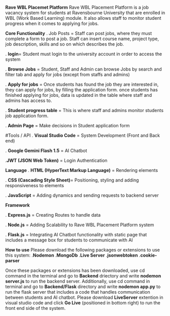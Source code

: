 **Rave WBL Placemet Platform**
Rave WBL Placement Platform is a job vacancy system for students at Ravensbourne University that are enrolled in WBL (Work Based Learning) module. It also allows staff to monitor student progress when it comes to applying for jobs.

**Core Functionality**
. Job Posts = Staff can post jobs, where they must complete a form to post a job. Staff can insert course name, project type, job description, skills and so on which describes the job. 

. **login**= Student must login to the university account in order to access the system

. **Browse Jobs** = Student, Staff and Admin can browse Jobs by search and filter tab and apply for jobs (except from staffs and admins)

. **Apply for jobs** = Once students has found the job they are interested in, they can apply for jobs, by filling the application form. once students has finished applying for jobs, data is updated in the table where staff and admins has access to. 

. **Student progress table** = This is where staff and admins monitor students job application form.

. **Admin Page** = Make decisions in Student application form


#Tools / API
. **Visual Studio Code** = System Development (Front and Back end)

. **Google Gemini Flash 1.5** = AI Chatbot 

.**JWT (JSON Web Token)** = Login Authentication 



**Language** 
. **HTML (HyperText Markup Language)** = Rendering elements 

. **CSS (Cascading Style Sheet)**= Positioning, styling and adding responsiveness to elements 

. **JavaScript** = Adding dynamics and sending requests to backend server


**Framework**

. **Express.js** = Creating Routes to handle data 

. **Node.js** = Adding Scalability to Rave WBL Placement Platform system 

. **Flask.js** = Integrating AI Chatbot functionality with static page that includes a message box for students to communicate with AI



**How to use**
Please download the following packages or extensions  to use this system:
.**Nodemon**
.**MongoDb** 
.**Live Server**
.**jsonwebtoken**
.**cookie-parser**

Once these packages or extensions has been downloaded, use cd command in the terminal and  go to **Backend** driectory and write **nodemon server.js** to run the backend server. Additionally, use cd command in terminal and go to **Backend/Flask** directory and write **nodemon app.py** to run the flask server that includes a code that handles communication between students and AI chatbot.  Please download **LiveServer** extention in visual studio code and click **Go Live** (positioned in bottom right) to run the front end side of the system. 





